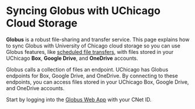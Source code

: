 # Syncing Globus with UChicago Cloud Storage

**Globus** is a robust file-sharing and transfer service. This page explains how to sync Globus with University of Chicago cloud storage so you can use Globus features, like <a href=‘https://rcc-uchicago.github.io/user-guide/globus-transfer-files/#schedule-a-file-transfer’ target=‘_blank’>scheduled file transfers</a>, with files stored in your UChicago **Box**, **Google Drive**, and **OneDrive** accounts.

Globus calls a collection of files an endpoint. UChicago has Globus endpoints for Box, Google Drive, and OneDrive. By connecting to these endpoints, you can access files stored in your UChicago Box, Google Drive, and OneDrive accounts.

Start by logging into the <a href='https://globus.rcc.uchicago.edu/'>Globus Web App</a> with your CNet ID.